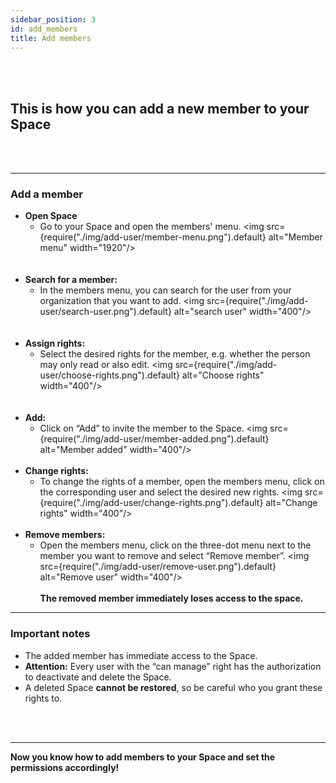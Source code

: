 ```yaml
---
sidebar_position: 3
id: add_members
title: Add members
---
```

<br/><br/>

## This is how you can add a new member to your Space
<br/><br/>

---

### Add a member

- **Open Space**  
   - Go to your Space and open the members' menu.
   <img src={require("./img/add-user/member-menu.png").default} alt="Member menu" width="1920"/>    
<br/><br/>
- **Search for a member:**  
   - In the members menu, you can search for the user from your organization that you want to add.
   <img src={require("./img/add-user/search-user.png").default} alt="search user" width="400"/>       
<br/><br/>
- **Assign rights:**  
   - Select the desired rights for the member, e.g. whether the person may only read or also edit.
   <img src={require("./img/add-user/choose-rights.png").default} alt="Choose rights" width="400"/>    
<br/><br/>
- **Add:**  
   - Click on “Add” to invite the member to the Space.
   <img src={require("./img/add-user/member-added.png").default} alt="Member added" width="400"/> 
<br/><br/>
- **Change rights:** 
   - To change the rights of a member, open the members menu, click on the corresponding user and select the desired new rights.
   <img src={require("./img/add-user/change-rights.png").default} alt="Change rights" width="400"/> 
<br/><br/>
- **Remove members:** 
   - Open the members menu, click on the three-dot menu next to the member you want to remove and select “Remove member”.
   <img src={require("./img/add-user/remove-user.png").default} alt="Remove user" width="400"/>
<br/><br/>
**The removed member immediately loses access to the space.**

---

### Important notes

- The added member has immediate access to the Space.
- **Attention:** Every user with the “can manage” right has the authorization to deactivate and delete the Space.
- A deleted Space **cannot be restored**, so be careful who you grant these rights to.

<br/><br/>

---

**Now you know how to add members to your Space and set the permissions accordingly!**